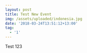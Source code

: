 ```yaml
---
layout: post
title: Test New Event
img: /assets/uploaded/indonesia.jpg
date: '2018-03-24T13:51:12+13:00'
tag:
  - '1'
---
```

Test 123
